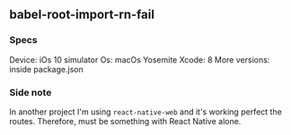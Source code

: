 ## babel-root-import-rn-fail

### Specs

Device: iOs 10 simulator
Os: macOs Yosemite
Xcode: 8
More versions: inside package.json

### Side note

In another project I'm using `react-native-web` and it's working perfect the routes. Therefore, must be something with React Native alone.
